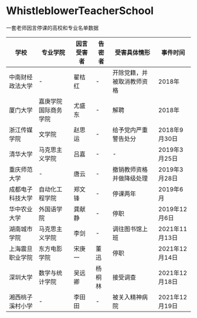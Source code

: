 # WhistleblowerTeacherSchool
一套老师因言停课的高校和专业名单数据

|学校|专业学院|因言受害者|告密者|受害具体情形|事件时间|
|---|---|---|---|---|---|
|中南财经政法大学|-|翟桔红|-|开除党籍，并被取消教师资格|2018年|
|厦门大学|嘉庚学院国际商务学院|尤盛东|-|解聘|2018年|
|浙江传媒学院|文学院|赵思运|-|给予党内严重警告处分|2018年9月30日|
|清华大学|马克思主义学院|吕嘉|-|-|2019年3月25日|
|重庆师范大学|-|唐云|-|撤销教师资格并做降级处理|2019年3月28日|
|成都电子科技大学|自动化工程学院|郑文锋|-|停课两年|2019年6月|
|华中农业大学|外国语学院|龚献静|-|停职|2019年12月6日|
|湖南城市学院|马克思主义学院|李剑|-|调往图书馆上班|2021年11月13日|
|上海震旦职业学院|东方电影学院|宋庚一|董迅|停职|2021年12月14日|
|深圳大学|数学与统计学院|吴远卿|杨桐林|接受调查|2021年12月18日|
|湘西桃子溪村小学|-|李田田|-|被关入精神病院|2021年12月19日|
